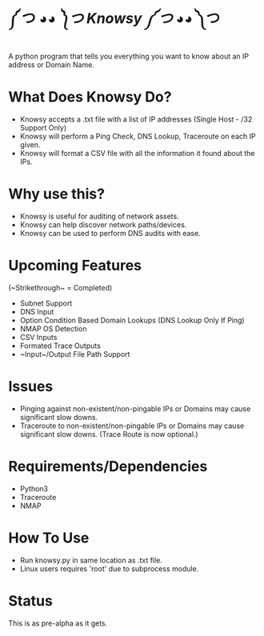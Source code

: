 # ༼ つ ◕_◕ ༽つ Knowsy ༼ つ ◕_◕ ༽つ
A python program that tells you everything you want to know about an IP address or Domain Name.

# What Does Knowsy Do?
- Knowsy accepts a .txt file with a list of IP addresses (Single Host - /32 Support Only)
- Knowsy will perform a Ping Check, DNS Lookup, Traceroute on each IP given.
- Knowsy will  format a CSV file with all the information it found about the IPs.

# Why use this?
- Knowsy is useful for auditing of network assets.
- Knowsy can help discover network paths/devices.
- Knowsy can be used to perform DNS audits with ease.

# Upcoming Features
(~Strikethrough~ = Completed)
- Subnet Support
- DNS Input
- Option Condition Based Domain Lookups (DNS Lookup Only If Ping)
- NMAP OS Detection
- CSV Inputs
- Formated Trace Outputs
- ~Input~/Output File Path Support

# Issues
- Pinging against non-existent/non-pingable IPs or Domains may cause significant slow downs.
- Traceroute to non-existent/non-pingable IPs or Domains may cause significant slow downs. (Trace Route is now optional.)

# Requirements/Dependencies
- Python3
- Traceroute
- NMAP

# How To Use
- Run knowsy.py in same location as <hosts>.txt file.
- Linux users requires 'root' due to subprocess module.

# Status
This is as pre-alpha as it gets.
